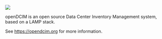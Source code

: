 ![]( https://github.com/opendcim/helm-chart/raw/master/charts/opendcim/logo.png )

openDCIM is an open source Data Center Inventory Management system, based on a LAMP stack.

See https://opendcim.org for more information.
